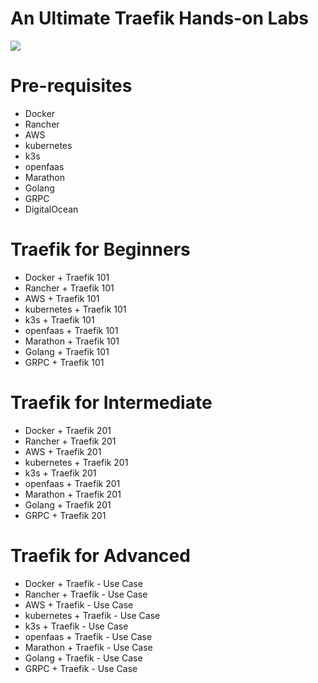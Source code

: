 # An Ultimate Traefik Hands-on Labs
![](https://raw.githubusercontent.com/collabnix/traefiklabs/master/Traefiklabs%20.png)
# Pre-requisites
- Docker 
- Rancher 
- AWS 
- kubernetes 
- k3s 
- openfaas 
- Marathon
- Golang
- GRPC
- DigitalOcean


# Traefik for Beginners
 - Docker + Traefik 101 
 - Rancher + Traefik 101 
 - AWS + Traefik 101 
 - kubernetes + Traefik 101 
 - k3s  + Traefik 101 
 - openfaas  + Traefik 101 
 - Marathon + Traefik 101 
 - Golang + Traefik 101 
 - GRPC + Traefik 101 



# Traefik for Intermediate
 - Docker + Traefik 201
 - Rancher + Traefik 201 
 - AWS + Traefik 201 
 - kubernetes + Traefik 201 
 - k3s  + Traefik 201 
 - openfaas  + Traefik 201 
 - Marathon + Traefik 201 
 - Golang + Traefik 201 
 - GRPC + Traefik 201 


# Traefik for Advanced
 -  Docker + Traefik - Use Case 
 - Rancher + Traefik  - Use Case 
 - AWS + Traefik  - Use Case 
 - kubernetes + Traefik   - Use Case 
 - k3s  + Traefik   - Use Case 
 - openfaas  + Traefik  - Use Case 
 - Marathon + Traefik   - Use Case 
 - Golang + Traefik  - Use Case 
 - GRPC + Traefik  - Use Case 

